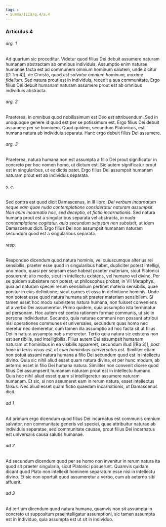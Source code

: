 ```yaml
---
tags : 
- Summa/IIIa/q.4/a.4
---
```


### Articulus 4

###### arg. 1
Ad quartum sic proceditur. Videtur quod filius Dei debuit assumere naturam humanam abstractam ab omnibus individuis. Assumptio enim naturae humanae facta est ad communem omnium hominum salutem, unde dicitur [[1 Tm 4]], de Christo, quod *est salvator omnium hominum, maxime fidelium*. Sed natura prout est in individuis, recedit a sua communitate. Ergo filius Dei debuit humanam naturam assumere prout est ab omnibus individuis abstracta.

###### arg. 2
Praeterea, in omnibus quod nobilissimum est Deo est attribuendum. Sed in unoquoque genere id quod est per se potissimum est. Ergo filius Dei debuit assumere per se hominem. Quod quidem, secundum Platonicos, est humana natura ab individuis separata. Hanc ergo debuit filius Dei assumere.

###### arg. 3
Praeterea, natura humana non est assumpta a filio Dei prout significatur in concreto per hoc nomen homo, ut dictum est. Sic autem significatur prout est in singularibus, ut ex dictis patet. Ergo filius Dei assumpsit humanam naturam prout est ab individuis separata.

###### s. c.
Sed contra est quod dicit Damascenus, in III libro, *Dei verbum incarnatum neque eam quae nuda contemplatione consideratur naturam assumpsit. Non enim incarnatio hoc, sed deceptio, et fictio incarnationis*. Sed natura humana prout est a singularibus separata vel abstracta, *in nuda contemplatione cogitatur, quia secundum seipsam non subsistit*, ut idem Damascenus dicit. Ergo filius Dei non assumpsit humanam naturam secundum quod est a singularibus separata.

###### resp.
Respondeo dicendum quod natura hominis, vel cuiuscumque alterius rei sensibilis, praeter esse quod in singularibus habet, dupliciter potest intelligi, uno modo, quasi per seipsam esse habeat praeter materiam, sicut Platonici posuerunt; alio modo, sicut in intellectu existens, vel humano vel divino. Per se quidem subsistere non potest, ut philosophus probat, in VII Metaphys., quia ad naturam speciei rerum sensibilium pertinet materia sensibilis, quae ponitur in eius definitione; sicut carnes et ossa in definitione hominis. Unde non potest esse quod natura humana sit praeter materiam sensibilem. Si tamen esset hoc modo subsistens natura humana, non fuisset conveniens ut a verbo Dei assumeretur. Primo quidem, quia assumptio ista terminatur ad personam. Hoc autem est contra rationem formae communis, ut sic in persona individuetur. Secundo, quia naturae communi non possunt attribui nisi operationes communes et universales, secundum quas homo nec meretur nec demeretur, cum tamen illa assumptio ad hoc facta sit ut filius Dei in natura assumpta nobis mereretur. Tertio quia natura sic existens non est sensibilis, sed intelligibilis. Filius autem Dei assumpsit humanam naturam ut hominibus in ea visibilis appareret, secundum illud [[Ba 3]], *post haec in terris visus est, et cum hominibus conversatus est*. Similiter etiam non potuit assumi natura humana a filio Dei secundum quod est in intellectu divino. Quia sic nihil aliud esset quam natura divina, et per hunc modum, ab aeterno esset in filio Dei humana natura. Similiter non convenit dicere quod filius Dei assumpserit humanam naturam prout est in intellectu humano. Quia hoc nihil aliud esset quam si intelligeretur assumere naturam humanam. Et sic, si non assumeret eam in rerum natura, esset intellectus falsus. Nec aliud esset quam fictio quaedam incarnationis, ut Damascenus dicit.

###### ad 1
Ad primum ergo dicendum quod filius Dei incarnatus est communis omnium salvator, non communitate generis vel speciei, quae attribuitur naturae ab individuis separatae, sed communitate causae, prout filius Dei incarnatus est universalis causa salutis humanae.

###### ad 2
Ad secundum dicendum quod per se homo non invenitur in rerum natura ita quod sit praeter singularia, sicut Platonici posuerunt. Quamvis quidam dicant quod Plato non intellexit hominem separatum esse nisi in intellectu divino. Et sic non oportuit quod assumeretur a verbo, cum ab aeterno sibi affuerit.

###### ad 3
Ad tertium dicendum quod natura humana, quamvis non sit assumpta in concreto ut suppositum praeintelligatur assumptioni, sic tamen assumpta est in individuo, quia assumpta est ut sit in individuo.

